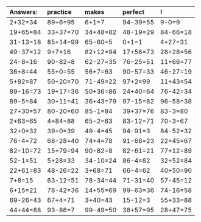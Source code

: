 | Answers: | practice | makes | perfect | ! |
| :--- | :--- | :--- | :--- | :--- |
| 2+32=34 | 89+6=95 | 6+1=7 | 94-39=55 | 9-0=9 | 
| 19+65=84 | 33+37=70 | 34+48=82 | 48-19=29 | 84-66=18 | 
| 31-13=18 | 85+14=99 | 65-60=5 | 0+1=1 | 4+27=31 | 
| 49-37=12 | 9+7=16 | 82+12=94 | 17+56=73 | 28+28=56 | 
| 24-8=16 | 90-82=8 | 62-27=35 | 76-25=51 | 11+66=77 | 
| 36+8=44 | 55+0=55 | 56+7=63 | 90-57=33 | 46-27=19 | 
| 5+82=87 | 50+20=70 | 71-49=22 | 97+2=99 | 11+43=54 | 
| 89-16=73 | 19+17=36 | 50+36=86 | 24+40=64 | 76-42=34 | 
| 89-5=84 | 30+11=41 | 36+43=79 | 97-15=82 | 96-58=38 | 
| 27+30=57 | 80-20=60 | 85-1=84 | 39+37=76 | 83-3=80 | 
| 2+63=65 | 4+84=88 | 65-2=63 | 83-12=71 | 70-3=67 | 
| 32+0=32 | 39+0=39 | 49-4=45 | 94-91=3 | 84-52=32 | 
| 76-4=72 | 68-28=40 | 74+4=78 | 91-68=23 | 22+45=67 | 
| 82-10=72 | 15+79=94 | 90-82=8 | 82-61=21 | 77+12=89 | 
| 52-1=51 | 5+28=33 | 34-10=24 | 86-4=82 | 32+52=84 | 
| 22+61=83 | 48-26=22 | 3+68=71 | 66-4=62 | 40+50=90 | 
| 7+8=15 | 63-12=51 | 78-34=44 | 71-31=40 | 57-45=12 | 
| 6+15=21 | 78-42=36 | 14+55=69 | 99-63=36 | 74-16=58 | 
| 69-26=43 | 67+4=71 | 3+40=43 | 15-12=3 | 55+33=88 | 
| 44+44=88 | 93-86=7 | 99-49=50 | 38+57=95 | 28+47=75 | 
